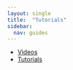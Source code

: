 ```yaml
---
layout: single
title:  "Tutorials"
sidebar:
  nav: guides
---
```


* [Videos](/guides/tutorials/videos/)
* [Tutorials](guides/tutorials/codelabs/)
